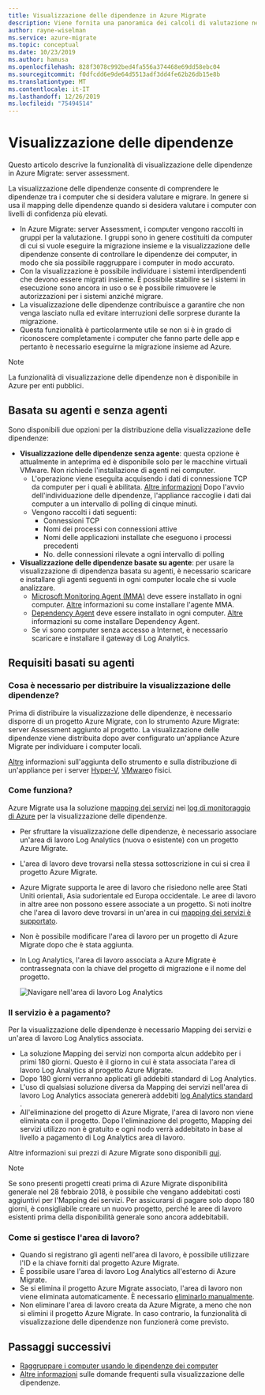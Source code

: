 ```yaml
---
title: Visualizzazione delle dipendenze in Azure Migrate
description: Viene fornita una panoramica dei calcoli di valutazione nel servizio Server assessment in Azure Migrate
author: rayne-wiselman
ms.service: azure-migrate
ms.topic: conceptual
ms.date: 10/23/2019
ms.author: hamusa
ms.openlocfilehash: 828f3078c992bed4fa556a374468e69dd58ebc04
ms.sourcegitcommit: f0dfcdd6e9de64d5513adf3dd4fe62b26db15e8b
ms.translationtype: MT
ms.contentlocale: it-IT
ms.lasthandoff: 12/26/2019
ms.locfileid: "75494514"
---
```

# <a name="dependency-visualization"></a>Visualizzazione delle dipendenze

Questo articolo descrive la funzionalità di visualizzazione delle dipendenze in Azure Migrate: server assessment.

La visualizzazione delle dipendenze consente di comprendere le dipendenze tra i computer che si desidera valutare e migrare. In genere si usa il mapping delle dipendenze quando si desidera valutare i computer con livelli di confidenza più elevati.

- In Azure Migrate: server Assessment, i computer vengono raccolti in gruppi per la valutazione. I gruppi sono in genere costituiti da computer di cui si vuole eseguire la migrazione insieme e la visualizzazione delle dipendenze consente di controllare le dipendenze dei computer, in modo che sia possibile raggruppare i computer in modo accurato.
- Con la visualizzazione è possibile individuare i sistemi interdipendenti che devono essere migrati insieme. È possibile stabilire se i sistemi in esecuzione sono ancora in uso o se è possibile rimuovere le autorizzazioni per i sistemi anziché migrare.
- La visualizzazione delle dipendenze contribuisce a garantire che non venga lasciato nulla ed evitare interruzioni delle sorprese durante la migrazione.
- Questa funzionalità è particolarmente utile se non si è in grado di riconoscere completamente i computer che fanno parte delle app e pertanto è necessario eseguirne la migrazione insieme ad Azure.


> [!NOTE]
> La funzionalità di visualizzazione delle dipendenze non è disponibile in Azure per enti pubblici.

## <a name="agent-based-and-agentless"></a>Basata su agenti e senza agenti

Sono disponibili due opzioni per la distribuzione della visualizzazione delle dipendenze:

- **Visualizzazione delle dipendenze senza agente**: questa opzione è attualmente in anteprima ed è disponibile solo per le macchine virtuali VMware. Non richiede l'installazione di agenti nei computer. 
    - L'operazione viene eseguita acquisendo i dati di connessione TCP da computer per i quali è abilitata. [Altre informazioni](how-to-create-group-machine-dependencies-agentless.md)
Dopo l'avvio dell'individuazione delle dipendenze, l'appliance raccoglie i dati dai computer a un intervallo di polling di cinque minuti.
    - Vengono raccolti i dati seguenti:
        - Connessioni TCP
        - Nomi dei processi con connessioni attive
        - Nomi delle applicazioni installate che eseguono i processi precedenti
        - No. delle connessioni rilevate a ogni intervallo di polling
- **Visualizzazione delle dipendenze basate su agente**: per usare la visualizzazione di dipendenza basata su agenti, è necessario scaricare e installare gli agenti seguenti in ogni computer locale che si vuole analizzare.  
    - [Microsoft Monitoring Agent (MMA)](https://docs.microsoft.com/azure/log-analytics/log-analytics-agent-windows) deve essere installato in ogni computer. [Altre](https://docs.microsoft.com/azure/migrate/how-to-create-group-machine-dependencies#install-the-mma) informazioni su come installare l'agente MMA.
    - [Dependency Agent](../azure-monitor/platform/agents-overview.md#dependency-agent) deve essere installato in ogni computer. [Altre](https://docs.microsoft.com/azure/migrate/how-to-create-group-machine-dependencies#install-the-dependency-agent) informazioni su come installare Dependency Agent.
    - Se vi sono computer senza accesso a Internet, è necessario scaricare e installare il gateway di Log Analytics.

## <a name="agent-based-requirements"></a>Requisiti basati su agenti

### <a name="what-do-i-need-to-deploy-dependency-visualization"></a>Cosa è necessario per distribuire la visualizzazione delle dipendenze?

Prima di distribuire la visualizzazione delle dipendenze, è necessario disporre di un progetto Azure Migrate, con lo strumento Azure Migrate: server Assessment aggiunto al progetto. La visualizzazione delle dipendenze viene distribuita dopo aver configurato un'appliance Azure Migrate per individuare i computer locali.

[Altre](how-to-assess.md) informazioni sull'aggiunta dello strumento e sulla distribuzione di un'appliance per i server [Hyper-V](how-to-set-up-appliance-hyper-v.md), [VMware](how-to-set-up-appliance-vmware.md)o fisici.


### <a name="how-does-it-work"></a>Come funziona?

Azure Migrate usa la soluzione [mapping dei servizi](../operations-management-suite/operations-management-suite-service-map.md) nei [log di monitoraggio di Azure](../log-analytics/log-analytics-overview.md) per la visualizzazione delle dipendenze.

- Per sfruttare la visualizzazione delle dipendenze, è necessario associare un'area di lavoro Log Analytics (nuova o esistente) con un progetto Azure Migrate.
- L'area di lavoro deve trovarsi nella stessa sottoscrizione in cui si crea il progetto Azure Migrate.
- Azure Migrate supporta le aree di lavoro che risiedono nelle aree Stati Uniti orientali, Asia sudorientale ed Europa occidentale. Le aree di lavoro in altre aree non possono essere associate a un progetto. Si noti inoltre che l'area di lavoro deve trovarsi in un'area in cui [mapping dei servizi è supportato](../azure-monitor/insights/vminsights-enable-overview.md#prerequisites).
- Non è possibile modificare l'area di lavoro per un progetto di Azure Migrate dopo che è stata aggiunta.
- In Log Analytics, l'area di lavoro associata a Azure Migrate è contrassegnata con la chiave del progetto di migrazione e il nome del progetto.

    ![Navigare nell'area di lavoro Log Analytics](./media/concepts-dependency-visualization/oms-workspace.png)



### <a name="do-i-need-to-pay-for-it"></a>Il servizio è a pagamento?

Per la visualizzazione delle dipendenze è necessario Mapping dei servizi e un'area di lavoro Log Analytics associata. 

- La soluzione Mapping dei servizi non comporta alcun addebito per i primi 180 giorni. Questo è il giorno in cui è stata associata l'area di lavoro Log Analytics al progetto Azure Migrate.
- Dopo 180 giorni verranno applicati gli addebiti standard di Log Analytics.
- L'uso di qualsiasi soluzione diversa da Mapping dei servizi nell'area di lavoro Log Analytics associata genererà addebiti [log Analytics standard](https://azure.microsoft.com/pricing/details/log-analytics/) .
- All'eliminazione del progetto di Azure Migrate, l'area di lavoro non viene eliminata con il progetto. Dopo l'eliminazione del progetto, Mapping dei servizi utilizzo non è gratuito e ogni nodo verrà addebitato in base al livello a pagamento di Log Analytics area di lavoro.

Altre informazioni sui prezzi di Azure Migrate sono disponibili [qui](https://azure.microsoft.com/pricing/details/azure-migrate/).

> [!NOTE]
> Se sono presenti progetti creati prima di Azure Migrate disponibilità generale nel 28 febbraio 2018, è possibile che vengano addebitati costi aggiuntivi per l'Mapping dei servizi. Per assicurarsi di pagare solo dopo 180 giorni, è consigliabile creare un nuovo progetto, perché le aree di lavoro esistenti prima della disponibilità generale sono ancora addebitabili.



### <a name="how-do-i-manage-the-workspace"></a>Come si gestisce l'area di lavoro?

- Quando si registrano gli agenti nell'area di lavoro, è possibile utilizzare l'ID e la chiave forniti dal progetto Azure Migrate.
- È possibile usare l'area di lavoro Log Analytics all'esterno di Azure Migrate.
- Se si elimina il progetto Azure Migrate associato, l'area di lavoro non viene eliminata automaticamente. È necessario [eliminarlo manualmente](../azure-monitor/platform/manage-access.md).
- Non eliminare l'area di lavoro creata da Azure Migrate, a meno che non si elimini il progetto Azure Migrate. In caso contrario, la funzionalità di visualizzazione delle dipendenze non funzionerà come previsto.

## <a name="next-steps"></a>Passaggi successivi
- [Raggruppare i computer usando le dipendenze dei computer](how-to-create-group-machine-dependencies.md)
- [Altre informazioni](https://docs.microsoft.com/azure/migrate/resources-faq#what-is-dependency-visualization) sulle domande frequenti sulla visualizzazione delle dipendenze.


